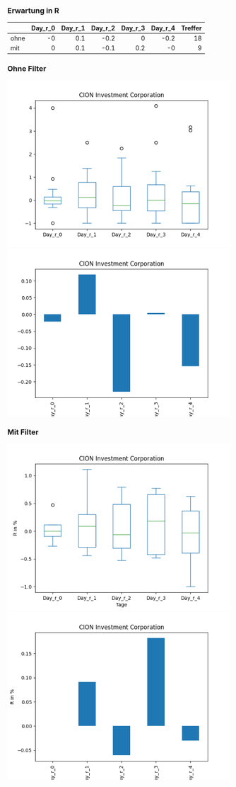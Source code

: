 ### Erwartung in R
|      |   Day_r_0 |   Day_r_1 |   Day_r_2 |   Day_r_3 |   Day_r_4 |   Treffer |
|:-----|----------:|----------:|----------:|----------:|----------:|----------:|
| ohne |        -0 |       0.1 |      -0.2 |       0   |      -0.2 |        18 |
| mit  |         0 |       0.1 |      -0.1 |       0.2 |      -0   |         9 |

### Ohne Filter
![image info](./data/CION_box_all.png)
![image info](./data/CION_median_all.png)

### Mit Filter
![image info](./data/CION_box_filtered.png)
![image info](./data/CION_median_filtered.png)